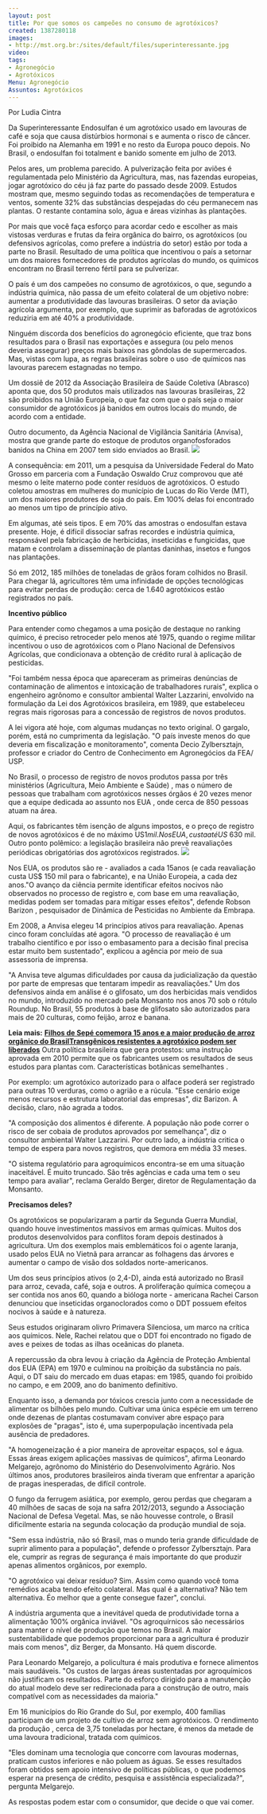 ```yaml
---
layout: post
title: Por que somos os campeões no consumo de agrotóxicos?
created: 1387280118
images:
- http://mst.org.br:/sites/default/files/superinteressante.jpg
video: 
tags:
- Agronegócio
- Agrotóxicos
Menu: Agronegócio
Assuntos: Agrotóxicos
---
```



Por Ludia Cintra

Da Superinteressante
Endosulfan é um agrotóxico usado em lavouras de café e soja que causa distúrbios hormonai s e aumenta o risco de câncer. Foi proibido na Alemanha em 1991 e no resto da Europa pouco depois. No Brasil, o endosulfan foi totalment e banido somente em julho de 2013. 

Pelos ares, um problema parecido. A pulverização feita por aviões é regulamentada pelo Ministério da Agricultura, mas, nas fazendas europeias, jogar agrotóxico do céu já faz parte do passado desde 2009. Estudos mostram que, mesmo seguindo todas as recomendações de temperatura e ventos, somente 32% das substâncias despejadas do céu permanecem nas plantas. O restante contamina solo, água e áreas vizinhas às plantações. 

Por mais que você faça esforço para acordar cedo e escolher as mais vistosas verduras e frutas da feira orgânica do bairro, os agrotóxicos (ou defensivos agrícolas, como prefere a indústria do setor) estão por toda a parte no Brasil. Resultado de uma política que incentivou o país a setornar um dos maiores fornecedores de produtos agrícolas do mundo, os químicos encontram no Brasil terreno fértil para se pulverizar. 

O país é um dos campeões no consumo de agrotóxicos, o que, segundo a indústria química, não passa de um efeito colateral de um objetivo nobre: aumentar a produtividade das lavouras brasileiras. O setor da aviação agrícola argumenta, por exemplo, que suprimir as baforadas de agrotóxicos reduziria em até 40% a produtividade. 

Ninguém discorda dos benefícios do agronegócio eficiente, que traz bons resultados para o Brasil nas exportações e assegura (ou pelo menos deveria assegurar) preços mais baixos nas gôndolas de supermercados. Mas, vistas com lupa, as regras brasileiras sobre o uso ·de químicos nas lavouras parecem estagnadas no tempo. 

Um dossiê de 2012 da Associação Brasileira de Saúde Coletiva (Abrasco) aponta que, dos 50 produtos mais utilizados nas lavouras brasileiras, 22 são proibidos na União Europeia, o que faz com que o país seja o maior consumidor de agrotóxicos já banidos em outros locais do mundo, de acordo com a entidade. 

Outro documento, da Agência Nacional de Vigilância Sanitária (Anvisa), mostra que grande parte do estoque de produtos organofosforados banidos na China em 2007 tem sido enviados ao Brasil.
![](/sites/default/files/superinteressante.jpg) 

A consequência: em 2011, um a pesquisa da Universidade Federal do Mato Grosso em parceria com a Fundação Oswaldo Cruz comprovou que até mesmo o leite materno pode conter resíduos de agrotóxicos. O estudo coletou amostras em mulheres do município de Lucas do Rio Verde (MT), um dos maiores produtores de soja do país. Em 100% delas foi encontrado ao menos um tipo de princípio ativo. 

Em algumas, até seis tipos. E em 70% das amostras o endosulfan estava presente. Hoje, é difícil dissociar safras recordes e indústria química, responsável pela fabricação de herbicidas, inseticidas e fungicidas, que matam e controlam a disseminação de plantas daninhas, insetos e fungos nas plantações. 

Só em 2012, 185 milhões de toneladas de grãos foram colhidos no Brasil. Para chegar lá, agricultores têm uma infinidade de opções tecnológicas para evitar perdas de produção: cerca de 1.640 agrotóxicos estão registrados no país. 

**Incentivo público** 

Para entender como chegamos a uma posição de destaque no ranking químico, é preciso retroceder pelo menos até 1975, quando o regime militar incentivou o uso de agrotóxicos com o Plano Nacional de Defensivos Agrícolas, que condicionava a obtenção de crédito rural à aplicação de pesticidas. 

"Foi também nessa época que apareceram as primeiras denúncias de contaminação de alimentos e intoxicação de trabalhadores rurais", explica o engenheiro agrônomo e consultor ambiental Walter Lazzarini, envolvido na formulação da Lei dos Agrotóxicos brasileira, em 1989, que estabeleceu regras mais rigorosas para a concessão de registros de novos produtos. 

A lei vigora até hoje, com algumas mudanças no texto original. O gargalo, porém, está no cumprimenta da legislação. "O país investe menos do que deveria em fiscalização e monitoramento", comenta Decio Zylbersztajn, professor e criador do Centro de Conhecimento em Agronegócios da FEA/ USP. 

No Brasil, o processo de registro de novos produtos passa por três ministérios (Agricultura, Meio Ambiente e Saúde) , mas o número de pessoas que trabalham com agrotóxicos nesses órgãos é 20 vezes menor que a equipe dedicada ao assunto nos EUA , onde cerca de 850 pessoas atuam na área. 

Aqui, os fabricantes têm isenção de alguns impostos, e o preço de registro de novos agrotóxicos é de no máximo US$1 mil. Nos EUA, custa até US$ 630 mil. Outro ponto polêmico: a legislação brasileira não prevê reavaliações periódicas obrigatórias dos agrotóxicos registrados.
![](/sites/default/files/superinteressante2.jpg) 

Nos EUA, os produtos são re - avaliados a cada 15anos (e cada reavaliação custa US$ 150 mil para o fabricante), e na União Europeia, a cada dez anos."O avanço da ciência permite identificar efeitos nocivos não observados no processo de registro e, com base em uma reavaliação, medidas podem ser tomadas para mitigar esses efeitos", defende Robson Barizon , pesquisador de Dinâmica de Pesticidas no Ambiente da Embrapa. 

Em 2008, a Anvisa elegeu 14 princípios ativos para reavaliação. Apenas cinco foram concluídas até agora. "O processo de reavaliação é um trabalho científico e por isso o embasamento para a decisão final precisa estar muito bem sustentado", explicou a agência por meio de sua assessoria de imprensa. 

"A Anvisa teve algumas dificuldades por causa da judicialização da questão por parte de empresas que tentaram impedir as reavaliações." Um dos defensivos ainda em análise é o glifosato, um dos herbicidas mais vendidos no mundo, introduzido no mercado pela Monsanto nos anos 70 sob o rótulo Roundup. No Brasil, 55 produtos à base de glifosato são autorizados para mais de 20 culturas, como feijão, arroz e banana.

**Leia mais:**
[**Filhos de Sepé comemora 15 anos e a maior produção de arroz orgânico do Brasil**](http://www.mst.org.br/node/15559)[**Transgênicos resistentes a agrotóxico podem ser liberados**](http://www.mst.org.br/node/15550)
Outra política brasileira que gera protestos: uma instrução aprovada em 2010 permite que os fabricantes usem os resultados de seus estudos para plantas com. Características botânicas semelhantes . 

Por exemplo: um agrotóxico autorizado para o alface poderá ser registrado para outras 10 verduras, como o agrião e a rúcula. "Esse cenário exige menos recursos e estrutura laboratorial das empresas", diz Barizon. A decisão, claro, não agrada a todos. 

"A composição dos alimentos é diferente. A população não pode correr o risco de ser cobaia de produtos aprovados por semelhança", diz o consultor ambiental Walter Lazzarini. Por outro lado, a indústria critica o tempo de espera para novos registros, que demora em média 33 meses. 

"O sistema regulatório para agroquímicos encontra-se em uma situação inaceitável. É muito truncado. São três agências e cada uma tem o seu tempo para avaliar", reclama Geraldo Berger, diretor de Regulamentação da Monsanto. 

**Precisamos deles?** 

Os agrotóxicos se popularizaram a partir da Segunda Guerra Mundial, quando houve investimentos massivos em armas químicas. Muitos dos produtos desenvolvidos para conflitos foram depois destinados à agricultura. Um dos exemplos mais emblemáticos foi o agente laranja, usado pelos EUA no Vietnã para arrancar as folhagens das árvores e aumentar o campo de visão dos soldados norte-americanos. 

Um dos seus princípios ativos (o 2,4-D), ainda está autorizado no Brasil para arroz, cevada, café, soja e outros. A proliferação química começou a ser contida nos anos 60, quando a bióloga norte - americana Rachei Carson denunciou que inseticidas organoclorados como o DDT possuem efeitos nocivos à saúde e à natureza. 

Seus estudos originaram olivro Primavera Silenciosa, um marco na crítica aos químicos. Nele, Rachei relatou que o DDT foi encontrado no fígado de aves e peixes de todas as ilhas oceânicas do planeta. 

A repercussão da obra levou à criação da Agência de Proteção Ambiental dos EUA (EPA) em 1970 e culminou na proibição da substância no país. Aqui, o DT saiu do mercado em duas etapas: em 1985, quando foi proibido no campo, e em 2009, ano do banimento definitivo. 

Enquanto isso, a demanda por tóxicos crescia junto com a necessidade de alimentar os bilhões pelo mundo. Cultivar uma única espécie em um terreno onde dezenas de plantas costumavam conviver abre espaço para explosões de "pragas", isto é, uma superpopulação incentivada pela ausência de predadores. 

"A homogeneização é a pior maneira de aproveitar espaços, sol e água. Essas áreas exigem aplicações massivas de químicos", afirma Leonardo Melgarejo, agrônomo do Ministério do Desenvolvimento Agrário. Nos últimos anos, produtores brasileiros ainda tiveram que enfrentar a aparição de pragas inesperadas, de difícil controle. 

O fungo da ferrugem asiática, por exemplo, gerou perdas que chegaram a 40 milhões de sacas de soja na safra 2012/2013, segundo a Associação Nacional de Defesa Vegetal. Mas, se não houvesse controle, o Brasil dificilmente estaria na segunda colocação da produção mundial de soja. 

"Sem essa indústria, não só Brasil, mas o mundo teria grande dificuldade de suprir alimento para a população", defende o professor Zylbersztajn. Para ele, cumprir as regras de segurança é mais importante do que produzir apenas alimentos orgânicos, por exemplo. 

"O agrotóxico vai deixar resíduo? Sim. Assim como quando você toma remédios acaba tendo efeito colateral. Mas qual é a alternativa? Não tem alternativa. Éo melhor que a gente consegue fazer", conclui. 

A indústria argumenta que a inevitável queda de produtividade torna a alimentação 100% orgânica inviável. "Os agroquírnicos são necessários para manter o nível de produção que temos no Brasil. A maior sustentabilidade que podemos proporcionar para a agricultura é produzir mais com menos", diz Berger, da Monsanto. Há quem discorde. 

Para Leonardo Melgarejo, a policultura é mais produtiva e fornece alimentos mais saudáveis. "Os custos de largas áreas sustentadas por agroquímicos não justificam os resultados. Parte do esforço dirigido para a manutenção do atual modelo deve ser redirecionada para a construção de outro, mais compatível com as necessidades da maioria." 

Em 16 municípios do Rio Grande do Sul, por exemplo, 400 famílias participam de um projeto de cultivo de arroz sem agrotóxicos. O rendimento da produção , cerca de 3,75 toneladas por hectare, é menos da metade de uma lavoura tradicional, tratada com químicos. 

"Eles dominam uma tecnologia que concorre com lavouras modernas, praticam custos inferiores e não poluem as águas. Se esses resultados foram obtidos sem apoio intensivo de políticas públicas, o que podemos esperar na presença de crédito, pesquisa e assistência especializada?", pergunta Melgarejo. 

As respostas podem estar com o consumidor, que decide o que vai comer.
